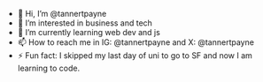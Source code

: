 - 👋 Hi, I’m @tannertpayne
- 👀 I’m interested in business and tech
- 🌱 I’m currently learning web dev and js
- 📫 How to reach me in IG: @tannertpayne and X: @tannertpayne
- ⚡ Fun fact: I skipped my last day of uni to go to SF and now I am learning to code.

<!---
tannertpayne/tannertpayne is a ✨ special ✨ repository because its `README.md` (this file) appears on your GitHub profile.
You can click the Preview link to take a look at your changes.
--->
